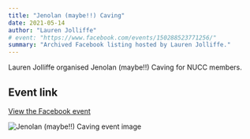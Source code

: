 ```yaml
---
title: "Jenolan (maybe!!) Caving"
date: 2021-05-14
author: "Lauren Jolliffe"
# event: "https://www.facebook.com/events/150288523771256/"
summary: "Archived Facebook listing hosted by Lauren Jolliffe."
---
```

Lauren Jolliffe organised Jenolan (maybe!!) Caving for NUCC members.

## Event link

[View the Facebook event](https://www.facebook.com/events/150288523771256/)

![Jenolan (maybe!!) Caving event image](/trip/event-images/20210514_jenolan_maybe_caving.jpg)
